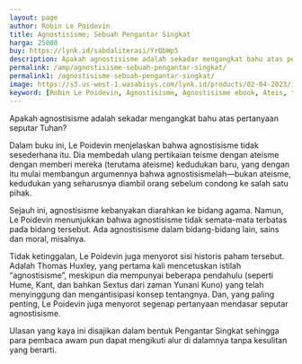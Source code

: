 ```yaml
---
layout: page
author: Robin Le Poidevin
title: Agnostisisme; Sebuah Pengantar Singkat
harga: 25000
buy: https://lynk.id/sabdaliterasi/YrQbWp5
description: Apakah agnostisisme adalah sekadar mengangkat bahu atas pertanyaan seputar Tuhan? Le Poidevin menjelaskan bahwa agnostisisme tidak sesederhana itu.
permalink: /amp/agnostisisme-sebuah-pengantar-singkat/
permalink1: /agnostisisme-sebuah-pengantar-singkat/
image: https://s3.us-west-1.wasabisys.com/lynk.id/products/02-04-2023/1680417079432_4598636
keyword: [Robin Le Poidevin, Agnostisisme, Agnostisisme ebook, Ateis, teis]
---
```


<p>Apakah agnostisisme adalah sekadar mengangkat bahu atas pertanyaan seputar Tuhan?</p><p>Dalam buku ini, Le Poidevin menjelaskan bahwa agnostisisme tidak sesederhana itu. Dia membedah ulang pertikaian teisme dengan ateisme dengan memberi mereka (terutama ateisme) kedudukan baru, yang dengan itu mulai membangun argumennya bahwa agnostisismelah—bukan ateisme, kedudukan yang seharusnya diambil orang sebelum condong ke salah satu pihak.</p><p>Sejauh ini, agnostisisme kebanyakan diarahkan ke bidang agama. Namun, Le Poidevin menunjukkan bahwa agnostisisme tidak semata-mata terbatas pada bidang tersebut. Ada agnostisisme dalam bidang-bidang lain, sains dan moral, misalnya.</p><p>Tidak ketinggalan, Le Poidevin juga menyorot sisi historis paham tersebut. Adalah Thomas Huxley, yang pertama kali mencetuskan istilah “agnostisisme”, meskipun dia mempunyai beberapa pendahulu (seperti Hume, Kant, dan bahkan Sextus dari zaman Yunani Kuno) yang telah menyinggung dan mengantisipasi konsep tentangnya. Dan, yang paling penting, Le Poidevin juga menyorot segenap pertanyaan mendasar seputar agnostisisme.</p><p>Ulasan yang kaya ini disajikan dalam bentuk Pengantar Singkat sehingga para pembaca awam pun dapat mengikuti alur di dalamnya tanpa kesulitan yang berarti.</p>
